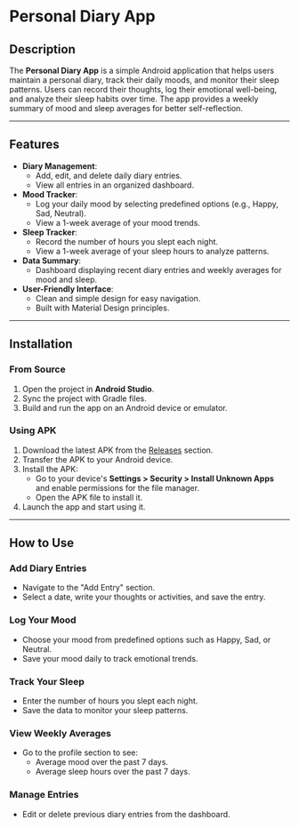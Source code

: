# Personal Diary App

## Description
The **Personal Diary App** is a simple Android application that helps users maintain a personal diary, track their daily moods, and monitor their sleep patterns. Users can record their thoughts, log their emotional well-being, and analyze their sleep habits over time. The app provides a weekly summary of mood and sleep averages for better self-reflection.

---

## Features
- **Diary Management**:
  - Add, edit, and delete daily diary entries.
  - View all entries in an organized dashboard.
- **Mood Tracker**:
  - Log your daily mood by selecting predefined options (e.g., Happy, Sad, Neutral).
  - View a 1-week average of your mood trends.
- **Sleep Tracker**:
  - Record the number of hours you slept each night.
  - View a 1-week average of your sleep hours to analyze patterns.
- **Data Summary**:
  - Dashboard displaying recent diary entries and weekly averages for mood and sleep.
- **User-Friendly Interface**:
  - Clean and simple design for easy navigation.
  - Built with Material Design principles.

---

## Installation

### From Source
1. Open the project in **Android Studio**.
2. Sync the project with Gradle files.
3. Build and run the app on an Android device or emulator.

### Using APK
1. Download the latest APK from the [Releases](https://github.com/yourusername/PersonalDiaryApp/releases) section.
2. Transfer the APK to your Android device.
3. Install the APK:
   - Go to your device's **Settings > Security > Install Unknown Apps** and enable permissions for the file manager.
   - Open the APK file to install it.
4. Launch the app and start using it.

---

## How to Use

### Add Diary Entries
- Navigate to the "Add Entry" section.
- Select a date, write your thoughts or activities, and save the entry.

### Log Your Mood
- Choose your mood from predefined options such as Happy, Sad, or Neutral.
- Save your mood daily to track emotional trends.

### Track Your Sleep
- Enter the number of hours you slept each night.
- Save the data to monitor your sleep patterns.

### View Weekly Averages
- Go to the profile section to see:
  - Average mood over the past 7 days.
  - Average sleep hours over the past 7 days.

### Manage Entries
- Edit or delete previous diary entries from the dashboard.
